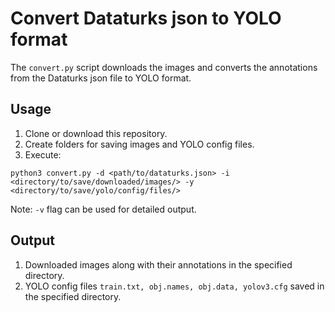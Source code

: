 # Convert Dataturks json to YOLO format
The ```convert.py``` script downloads the images and converts the annotations from the Dataturks json file to YOLO format.
## Usage
1. Clone or download this repository.
2. Create folders for saving images and YOLO config files.
3. Execute:
```
python3 convert.py -d <path/to/dataturks.json> -i <directory/to/save/downloaded/images/> -y <directory/to/save/yolo/config/files/>
```
Note: ```-v``` flag can be used for detailed output.
## Output
1. Downloaded images along with their annotations in the specified directory.
2. YOLO config files ```train.txt, obj.names, obj.data, yolov3.cfg``` saved in the specified directory.
